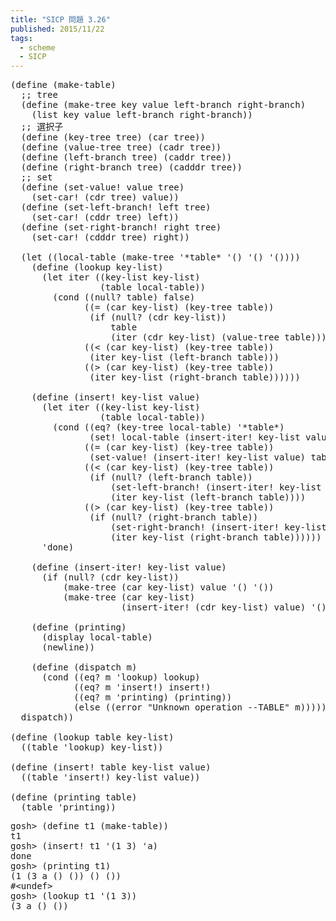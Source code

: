 ```yaml
---
title: "SICP 問題 3.26"
published: 2015/11/22
tags:
  - scheme
  - SICP
---
```



<pre class="code lang-scheme" data-lang="scheme" data-unlink><span class="synSpecial">(</span><span class="synStatement">define</span> <span class="synSpecial">(</span>make-table<span class="synSpecial">)</span>
  <span class="synComment">;; tree</span>
  <span class="synSpecial">(</span><span class="synStatement">define</span> <span class="synSpecial">(</span>make-tree key value left-branch right-branch<span class="synSpecial">)</span>
    <span class="synSpecial">(</span><span class="synIdentifier">list</span> key value left-branch right-branch<span class="synSpecial">))</span>
  <span class="synComment">;; 選択子</span>
  <span class="synSpecial">(</span><span class="synStatement">define</span> <span class="synSpecial">(</span>key-tree tree<span class="synSpecial">)</span> <span class="synSpecial">(</span><span class="synIdentifier">car</span> tree<span class="synSpecial">))</span>
  <span class="synSpecial">(</span><span class="synStatement">define</span> <span class="synSpecial">(</span>value-tree tree<span class="synSpecial">)</span> <span class="synSpecial">(</span><span class="synIdentifier">cadr</span> tree<span class="synSpecial">))</span>
  <span class="synSpecial">(</span><span class="synStatement">define</span> <span class="synSpecial">(</span>left-branch tree<span class="synSpecial">)</span> <span class="synSpecial">(</span><span class="synIdentifier">caddr</span> tree<span class="synSpecial">))</span>
  <span class="synSpecial">(</span><span class="synStatement">define</span> <span class="synSpecial">(</span>right-branch tree<span class="synSpecial">)</span> <span class="synSpecial">(</span><span class="synIdentifier">cadddr</span> tree<span class="synSpecial">))</span>
  <span class="synComment">;; set</span>
  <span class="synSpecial">(</span><span class="synStatement">define</span> <span class="synSpecial">(</span>set-value! value tree<span class="synSpecial">)</span>
    <span class="synSpecial">(</span><span class="synIdentifier">set-car!</span> <span class="synSpecial">(</span><span class="synIdentifier">cdr</span> tree<span class="synSpecial">)</span> value<span class="synSpecial">))</span>
  <span class="synSpecial">(</span><span class="synStatement">define</span> <span class="synSpecial">(</span>set-left-branch! left tree<span class="synSpecial">)</span>
    <span class="synSpecial">(</span><span class="synIdentifier">set-car!</span> <span class="synSpecial">(</span><span class="synIdentifier">cddr</span> tree<span class="synSpecial">)</span> left<span class="synSpecial">))</span>
  <span class="synSpecial">(</span><span class="synStatement">define</span> <span class="synSpecial">(</span>set-right-branch! right tree<span class="synSpecial">)</span>
    <span class="synSpecial">(</span><span class="synIdentifier">set-car!</span> <span class="synSpecial">(</span><span class="synIdentifier">cdddr</span> tree<span class="synSpecial">)</span> right<span class="synSpecial">))</span>

  <span class="synSpecial">(</span><span class="synStatement">let</span> <span class="synSpecial">((</span>local-table <span class="synSpecial">(</span>make-tree <span class="synSpecial">'</span><span class="synConstant">*table*</span> <span class="synSpecial">'()</span> <span class="synSpecial">'()</span> <span class="synSpecial">'())))</span>
    <span class="synSpecial">(</span><span class="synStatement">define</span> <span class="synSpecial">(</span>lookup key-list<span class="synSpecial">)</span>
      <span class="synSpecial">(</span><span class="synStatement">let</span> iter <span class="synSpecial">((</span>key-list key-list<span class="synSpecial">)</span>
                 <span class="synSpecial">(</span>table local-table<span class="synSpecial">))</span>
        <span class="synSpecial">(</span><span class="synStatement">cond</span> <span class="synSpecial">((</span><span class="synIdentifier">null?</span> table<span class="synSpecial">)</span> false<span class="synSpecial">)</span>
              <span class="synSpecial">((</span><span class="synIdentifier">=</span> <span class="synSpecial">(</span><span class="synIdentifier">car</span> key-list<span class="synSpecial">)</span> <span class="synSpecial">(</span>key-tree table<span class="synSpecial">))</span>
               <span class="synSpecial">(</span><span class="synStatement">if</span> <span class="synSpecial">(</span><span class="synIdentifier">null?</span> <span class="synSpecial">(</span><span class="synIdentifier">cdr</span> key-list<span class="synSpecial">))</span>
                   table
                   <span class="synSpecial">(</span>iter <span class="synSpecial">(</span><span class="synIdentifier">cdr</span> key-list<span class="synSpecial">)</span> <span class="synSpecial">(</span>value-tree table<span class="synSpecial">))))</span>
              <span class="synSpecial">((</span><span class="synIdentifier">&lt;</span> <span class="synSpecial">(</span><span class="synIdentifier">car</span> key-list<span class="synSpecial">)</span> <span class="synSpecial">(</span>key-tree table<span class="synSpecial">))</span>
               <span class="synSpecial">(</span>iter key-list <span class="synSpecial">(</span>left-branch table<span class="synSpecial">)))</span>
              <span class="synSpecial">((</span><span class="synIdentifier">&gt;</span> <span class="synSpecial">(</span><span class="synIdentifier">car</span> key-list<span class="synSpecial">)</span> <span class="synSpecial">(</span>key-tree table<span class="synSpecial">))</span>
               <span class="synSpecial">(</span>iter key-list <span class="synSpecial">(</span>right-branch table<span class="synSpecial">))))))</span>

    <span class="synSpecial">(</span><span class="synStatement">define</span> <span class="synSpecial">(</span>insert! key-list value<span class="synSpecial">)</span>
      <span class="synSpecial">(</span><span class="synStatement">let</span> iter <span class="synSpecial">((</span>key-list key-list<span class="synSpecial">)</span>
                 <span class="synSpecial">(</span>table local-table<span class="synSpecial">))</span>
        <span class="synSpecial">(</span><span class="synStatement">cond</span> <span class="synSpecial">((</span><span class="synIdentifier">eq?</span> <span class="synSpecial">(</span>key-tree local-table<span class="synSpecial">)</span> <span class="synSpecial">'</span><span class="synConstant">*table*</span><span class="synSpecial">)</span>
               <span class="synSpecial">(</span><span class="synStatement">set!</span> local-table <span class="synSpecial">(</span>insert-iter! key-list value<span class="synSpecial">)))</span>
              <span class="synSpecial">((</span><span class="synIdentifier">=</span> <span class="synSpecial">(</span><span class="synIdentifier">car</span> key-list<span class="synSpecial">)</span> <span class="synSpecial">(</span>key-tree table<span class="synSpecial">))</span>
               <span class="synSpecial">(</span>set-value! <span class="synSpecial">(</span>insert-iter! key-list value<span class="synSpecial">)</span> table<span class="synSpecial">))</span>
              <span class="synSpecial">((</span><span class="synIdentifier">&lt;</span> <span class="synSpecial">(</span><span class="synIdentifier">car</span> key-list<span class="synSpecial">)</span> <span class="synSpecial">(</span>key-tree table<span class="synSpecial">))</span>
               <span class="synSpecial">(</span><span class="synStatement">if</span> <span class="synSpecial">(</span><span class="synIdentifier">null?</span> <span class="synSpecial">(</span>left-branch table<span class="synSpecial">))</span>
                   <span class="synSpecial">(</span>set-left-branch! <span class="synSpecial">(</span>insert-iter! key-list value<span class="synSpecial">)</span> table<span class="synSpecial">)</span>
                   <span class="synSpecial">(</span>iter key-list <span class="synSpecial">(</span>left-branch table<span class="synSpecial">))))</span>
              <span class="synSpecial">((</span><span class="synIdentifier">&gt;</span> <span class="synSpecial">(</span><span class="synIdentifier">car</span> key-list<span class="synSpecial">)</span> <span class="synSpecial">(</span>key-tree table<span class="synSpecial">))</span>
               <span class="synSpecial">(</span><span class="synStatement">if</span> <span class="synSpecial">(</span><span class="synIdentifier">null?</span> <span class="synSpecial">(</span>right-branch table<span class="synSpecial">))</span>
                   <span class="synSpecial">(</span>set-right-branch! <span class="synSpecial">(</span>insert-iter! key-list value<span class="synSpecial">)</span> table<span class="synSpecial">)</span>
                   <span class="synSpecial">(</span>iter key-list <span class="synSpecial">(</span>right-branch table<span class="synSpecial">))))))</span>
      <span class="synSpecial">'</span>done<span class="synSpecial">)</span>

    <span class="synSpecial">(</span><span class="synStatement">define</span> <span class="synSpecial">(</span>insert-iter! key-list value<span class="synSpecial">)</span>
      <span class="synSpecial">(</span><span class="synStatement">if</span> <span class="synSpecial">(</span><span class="synIdentifier">null?</span> <span class="synSpecial">(</span><span class="synIdentifier">cdr</span> key-list<span class="synSpecial">))</span>
          <span class="synSpecial">(</span>make-tree <span class="synSpecial">(</span><span class="synIdentifier">car</span> key-list<span class="synSpecial">)</span> value <span class="synSpecial">'()</span> <span class="synSpecial">'())</span>
          <span class="synSpecial">(</span>make-tree <span class="synSpecial">(</span><span class="synIdentifier">car</span> key-list<span class="synSpecial">)</span>
                     <span class="synSpecial">(</span>insert-iter! <span class="synSpecial">(</span><span class="synIdentifier">cdr</span> key-list<span class="synSpecial">)</span> value<span class="synSpecial">)</span> <span class="synSpecial">'()</span> <span class="synSpecial">'())))</span>

    <span class="synSpecial">(</span><span class="synStatement">define</span> <span class="synSpecial">(</span>printing<span class="synSpecial">)</span>
      <span class="synSpecial">(</span><span class="synIdentifier">display</span> local-table<span class="synSpecial">)</span>
      <span class="synSpecial">(</span><span class="synIdentifier">newline</span><span class="synSpecial">))</span>

    <span class="synSpecial">(</span><span class="synStatement">define</span> <span class="synSpecial">(</span>dispatch m<span class="synSpecial">)</span>
      <span class="synSpecial">(</span><span class="synStatement">cond</span> <span class="synSpecial">((</span><span class="synIdentifier">eq?</span> m <span class="synSpecial">'</span>lookup<span class="synSpecial">)</span> lookup<span class="synSpecial">)</span>
            <span class="synSpecial">((</span><span class="synIdentifier">eq?</span> m <span class="synSpecial">'</span>insert!<span class="synSpecial">)</span> insert!<span class="synSpecial">)</span>
            <span class="synSpecial">((</span><span class="synIdentifier">eq?</span> m <span class="synSpecial">'</span>printing<span class="synSpecial">)</span> <span class="synSpecial">(</span>printing<span class="synSpecial">))</span>
            <span class="synSpecial">(</span><span class="synStatement">else</span> <span class="synSpecial">((</span>error <span class="synConstant">&quot;Unknown operation --TABLE&quot;</span> m<span class="synSpecial">)))))</span>
  dispatch<span class="synSpecial">))</span>

<span class="synSpecial">(</span><span class="synStatement">define</span> <span class="synSpecial">(</span>lookup table key-list<span class="synSpecial">)</span>
  <span class="synSpecial">((</span>table <span class="synSpecial">'</span>lookup<span class="synSpecial">)</span> key-list<span class="synSpecial">))</span>

<span class="synSpecial">(</span><span class="synStatement">define</span> <span class="synSpecial">(</span>insert! table key-list value<span class="synSpecial">)</span>
  <span class="synSpecial">((</span>table <span class="synSpecial">'</span>insert!<span class="synSpecial">)</span> key-list value<span class="synSpecial">))</span>

<span class="synSpecial">(</span><span class="synStatement">define</span> <span class="synSpecial">(</span>printing table<span class="synSpecial">)</span>
  <span class="synSpecial">(</span>table <span class="synSpecial">'</span>printing<span class="synSpecial">))</span>
</pre>




<pre class="code" data-lang="" data-unlink>gosh&gt; (define t1 (make-table))
t1
gosh&gt; (insert! t1 &#39;(1 3) &#39;a)
done
gosh&gt; (printing t1)
(1 (3 a () ()) () ())
#&lt;undef&gt;
gosh&gt; (lookup t1 &#39;(1 3))
(3 a () ())</pre>


